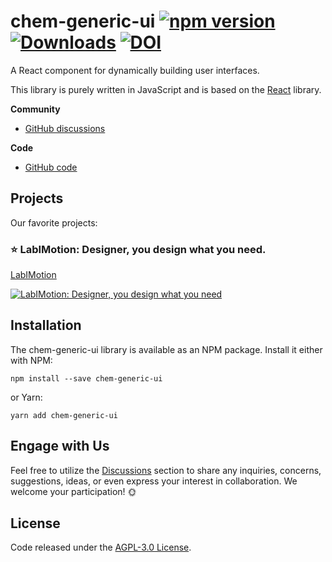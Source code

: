 # chem-generic-ui [![npm version](https://img.shields.io/npm/v/chem-generic-ui)](https://www.npmjs.com/package/chem-generic-ui) [![Downloads](https://img.shields.io/npm/dm/chem-generic-ui)](https://www.npmjs.com/package/chem-generic-ui) [![DOI](https://zenodo.org/badge/DOI/10.5281/zenodo.8305319.svg)](https://doi.org/10.5281/zenodo.8305319)

A React component for dynamically building user interfaces.

This library is purely written in JavaScript and is based on the [React](https://reactjs.org/) library.

**Community**
- [GitHub discussions](https://github.com/LabIMotion/chem-generic-ui/discussions)

**Code**
- [GitHub code](https://github.com/LabIMotion/chem-generic-ui)


## Projects

Our favorite projects:

### :star: LabIMotion: Designer, you design what you need.

[LabIMotion](https://www.chemotion.net/docs/labimotion)

[![LabIMotion: Designer, you design what you need](https://img.youtube.com/vi/8o1U4QXU-B0/0.jpg)](https://www.youtube.com/watch?v=8o1U4QXU-B0)

## Installation

The chem-generic-ui library is available as an NPM package. Install it either with NPM:

```
npm install --save chem-generic-ui
```

or Yarn:

```
yarn add chem-generic-ui
```

## Engage with Us

Feel free to utilize the [Discussions](https://github.com/LabIMotion/chem-generic-ui/discussions) section to share any inquiries, concerns, suggestions, ideas, or even express your interest in collaboration. We welcome your participation! :sun_with_face:

## License

Code released under the [AGPL-3.0 License](https://www.gnu.org/licenses/agpl-3.0.txt).

